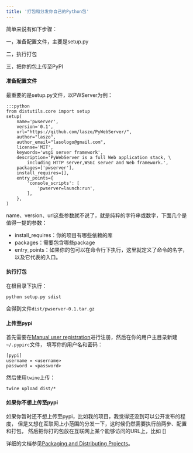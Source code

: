 ```yaml
---
title: '打包和分发你自己的Python包'
---
```


简单来说有如下步骤：

一，准备配置文件，主要是setup.py

二，执行打包

三，把你的包上传至PyPI

<h4 id='prep_config'>准备配置文件</h4>

最重要的是setup.py文件，以PWServer为例：

    :::python
    from distutils.core import setup
    setup(
        name='pwserver',
        version='0.1',
        url="https://github.com/laszo/PyWebServer/",
        author="laszo",
        author_email="lasologo@gmail.com",
        license='MIT',
        keywords='wsgi server framework',
        description='PyWebServer is a full Web application stack, \
            including HTTP server,WSGI server and Web framework.',
        packages=['pwserver'],
        install_requires=[],
        entry_points={
            'console_scripts': [
                'pwserver=launch:run',
            ],
        },
    )

name、version、url这些参数就不说了，就是纯粹的字符串或数字，下面几个是值得一提的参数：

* install_requires：你的项目有哪些依赖的库
* packages：需要包含哪些package
* entry_points：如果你的包可以在命令行下执行，这里就定义了命令的名字，以及它代表的入口。

<h4 id='exec_package'>执行打包</h4>

在根目录下执行：

    python setup.py sdist

会得到文件`dist/pwserver-0.1.tar.gz`

<h4 id='upload'>上传至pypi</h4>

首先需要在[Manual user registration]进行注册，然后在你的用户主目录新建`~/.pypirc`文件，
填写你的用户名和密码：

    [pypi]
    username = <username>
    password = <password>

然后使用`twine`上传：

    twine upload dist/*


<h4 id='not_upload'>如果你不想上传至pypi</h4>

如果你暂时还不想上传至pypi，比如我的项目，我觉得还没到可以公开发布的程度，
但是又想在互联网上小范围的分发一下，这时候仍然需要执行前两步、配置和打包，
然后把你打的包放在互联网上某个能够访问的URL上，比如 []




详细的文档参见[Packaging and Distributing Projects]。

[Manual user registration]: https://pypi.python.org/pypi?%3Aaction=register_form

[Packaging and Distributing Projects]: https://packaging.python.org/tutorials/distributing-packages/


